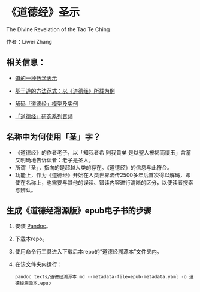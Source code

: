 # 《道德经》圣示

The Divine Revelation of the Tao Te Ching

作者：Liwei Zhang

## 相关信息：

- [道的一种数学表示](https://github.com/llwwwzzzzz/TaoTeChing/blob/main/研究库/中文/20250419%20道的一种数学表示.pdf)

- [基于道的方法范式：以《道德经》所载为例](https://github.com/llwwwzzzzz/TaoTeChing/blob/main/研究库/中文/20250428%20基于道的方法范式：以《道德经》所载为例.pdf)

- [解码「道德经」模型及实例](https://github.com/llwwwzzzzz/TaoTeChing/blob/main/研究库/中文/20240130_解码「道德经」：模型及实例.pdf)

- [「道德经」研究系列音频](https://www.youtube.com/playlist?list=PLSx5Pa5-jPCGw-UeuxraPyF85wsvevmmu)

## 名称中为何使用「圣」字？

- 《道德经》的作者老子，以「知我者希 則我貴矣 是以聖人被褐而懷玉」含蓄又明确地告诉读者：老子是圣人。
- 所谓「圣」，指向的是超越人类的存在。《道德经》的信息与此符合。
- 功能上，作为《道德经》开始在人类世界流传2500多年后首次得以解码，即使在名称上，也需要与其他的误读、错读内容进行清晰的区分，以便读者搜索与辨认。

## 生成《道德经溯源版》epub电子书的步骤

1. 安装 [Pandoc](https://pandoc.org/installing.html)。

2. 下载本repo。

3. 使用命令行工具进入下载后本repo的“道德经溯源本”文件夹内。

4. 在该文件夹内运行：

    ```
    pandoc texts/道德经溯源本.md --metadata-file=epub-metadata.yaml -o 道德经溯源本.epub
    ```
